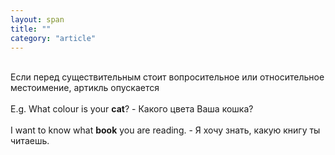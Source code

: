 ```yaml
---
layout: span
title: ""
category: "article"
---
```

<span class="rules"><br>Если перед существительным стоит вопросительное или относительное местоимение, артикль опускается<br><br>E.g. What colour is your <b>cat</b>? - Какого цвета Ваша кошка?<br><br>I want to know what <b>book</b> you are reading. - Я хочу знать, какую книгу ты читаешь.<br></span>